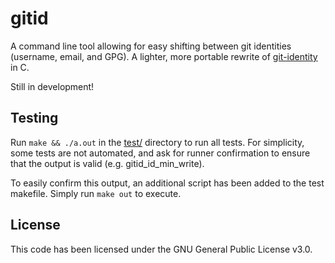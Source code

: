 # gitid

A command line tool allowing for easy shifting between git identities (username, email, and GPG). A lighter, more portable rewrite of [git-identity](https://github.com/Luiserebii/git-identity) in C.

Still in development!

## Testing

Run `make && ./a.out` in the [test/](./test) directory to run all tests. For simplicity, some tests are not automated, and ask for runner confirmation to ensure that the output is valid (e.g. gitid_id_min_write).

To easily confirm this output, an additional script has been added to the test makefile. Simply run `make out` to execute.

## License
This code has been licensed under the GNU General Public License v3.0.
